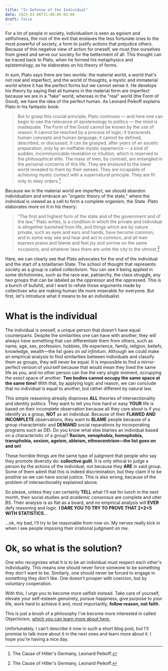 ```yaml
---
title: "In Defense of the Individual"
date: 2025-03-06T11:00:09-03:00
draft: false
---
```


For a lot of people in society, individualism is seen as egoism and selfishness,
the root of the evil that enslaves the less fortunate ones to the most powerful
of society, a form to justify actions that prejudice others. Because of this
negative view of action for oneself, we must *free* ourselves from greed and serve
our society for the betterment of all. This thought can be traced back to Plato,
when he formed his metaphysics and epistemology, as he elaborates on his theory
of forms.

In sum, Plato says there are two worlds: the material world, a world that's not
real and imperfect, and the world of thoughts, a mystic and immaterial
world where it has the perfect forms but we cannot sense
it. He develops his theory by saying that all humans in the material form are
imperfect because we are in a "fake" world, whereas in the "real" world (the Form of Good),
we have the idea of the perfect human. As Leonard Peikoff explains Plato in his
fantastic book:

> But to grasp this crucial principle, Plato continues — and here one can begin to
see the relevance of epistemology to politics — the mind is inadequate. The Form of
the Good cannot be known by the use of reason; it cannot be reached by a process
of logic; it transcends human concepts and human language; it cannot be defined,
described, or discussed. It can be grasped, after years of an ascetic preparation,
only by an ineffable mystic experience — a kind of sudden, incommunicable revelation
or intuition, which is reserved to the philosophical elite. The mass of men, by
contrast, are entangled in the personal concerns of this life. They are enslaved
to the lower world revealed to them by their senses. They are incapable of achieving
mystic contact with a supernatural principle. They are fit only to obey orders.[^1]

Because we in the material world are imperfect, we should abandon individualism
and embrace an "organic theory of the state," where the individual is viewed as a
cell to form a complete organism, the State. Plato elaborates more on it in his theory:

> “The first and highest form of the state and of the government and of the law,”
Plato writes, is a condition in which the private and individual is altogether
banished from life, and things which are by nature private, such as eyes and ears
and hands, have become common, and in some way see and hear and act in common, and
all men express praise and blame and feel joy and sorrow on the same occasions,
and whatever laws there are unite the city to the utmost.[^1]

Here, we can clearly see that Plato advocates for the end of the individual and the
start of a totalitarian State. The school of thought that represents society as
a group is called collectivism. You can see it being applied in some dichotomies,
such as the race war, patriarchy, the class struggle, any two groups that can
be labeled as the oppressor and the oppressed. This is a bunch of bullshit,
and I want to refute those arguments made by collectives who are making human
life more miserable for everyone. But first, let's introduce what
it means to be an individualist.

# What is the individual

The individual is oneself, a unique person that doesn't have equal counterparts.
Despite the similarities one can have with another, they will always have something
that can differentiate them from others, such as name, age, sex, profession, hobbies,
life experience, family, religion, beliefs, knowledge, wealth—the list goes on *ad
infinitum*. Although we could make an empirical analysis to find similarities
between individuals and classify them as groups, they will never be equal. It is
impossible to find a mirror-perfect version of yourself because that would mean they
lived the same life as you, and no other person can live the very *single* moment,
occupying the *exact* space of another. **Two bodies cannot occupy the same space at
the same time!** With that, by applying logic and reason, we can conclude that no
individual is equal to another, but rather different by natural law.

This simple reasoning already disproves **ALL** theories of intersectionality and
identity politics. They want to tell you how hard or easy **YOUR** life is based on their
incomplete observation because all they care about is if you identify as a group,
**NOT** as an individual. Because of their **FLAWED AND INCOMPLETE** observations, they
want to **BLAME** people because of a group characteristic and **DEMAND** social reparations
by incorporating programs such as DEI. Do you know what else blames an individual
based on a characteristic of a group? **Racism, xenophobia, homophobia,
transphobia, sexism, ageism, ableism, ethnocentrism—the list goes on and on!**

These horrible things are the same type of judgment that people who say they
promote diversity do: **collective guilt**. It is only ethical to judge a person
by the actions of the individual, not because they **ARE** in said group.
Some of them admit that this is indeed discrimination, but they claim it to be positive
so we can have social justice. This is also wrong, because of the problem of intersectionality
explained above.

So please, unless they can certainly **TELL** what I'll eat for lunch in the next
month, their social studies and *academic consensus* are complete and utter BS.
Their analysis is as flat as a board, and no empirical analysis will **EVER**
defy reasoning and logic. **I DARE YOU TO TRY TO PROVE THAT 2+2=5 WITH STATISTICS**...

...ok, my bad, I'll try to be reasonable from now on. My nerves really kick
in when I see people imposing their irrational judgment on me.

# Ok, so what is the solution?

One who recognizes what it is to be an individual must respect each other's
individuality. This means one should never force someone to be something
they don't want to be. Similarly, one should never be forced to engage
in something they don't like. One doesn't prosper with coercion, but by
voluntary cooperation.

With this, I urge you to become more selfish instead. Take care of yourself,
elevate your self-esteem genuinely, pursue happiness, give purpose to your
life, work hard to achieve it and, most importantly, **follow reason, not faith**.

This is just a brush of a philosophy I've become more interested in called Objectivism,
[which you can learn more about here.](https://aynrand.org/ideas/overview/)

Unfortunately, I can't describe it now in such a short blog post, but I'll promise
to talk more about it in the next ones and learn more about it. I hope you're
having a nice day.

[^1]: The Cause of Hitler's Germany, Leonard Peikoff.

